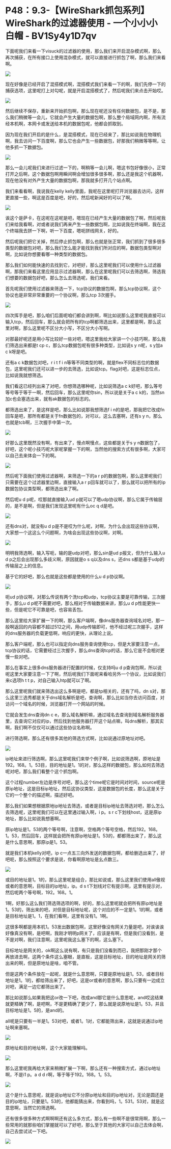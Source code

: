 # P48：9.3-【WireShark抓包系列】WireShark的过滤器使用 - 一个小小小白帽 - BV1Sy4y1D7qv

下面呢我们来看一下visuck的过滤器的使用，那么我们来开启混杂模式啊，那么再次捕获，在所有接口上使用混杂模式，就可以直接进行抓包了啊，那么我们来看啊。



![](img/399dd372edcc657f6f6c8de474655440_1.png)

现在好像是已经开启了混搭模式啊，混搭模式我们来看一下的啊，我们先停一下的捕获选项，这里呢打上对勾呢，就是开启混搭模式了，然后呢我们来点击开始哎。



![](img/399dd372edcc657f6f6c8de474655440_3.png)

然后继续不保存，重新来开始抓包啊，那么现在呢还没有任何数据包，是不是，那么我们稍微等一会儿，它就会产生大量的数据包啊，那么整个局域网内啊，所有流经本机啊，本网卡或发送给本机的数据包呢，他都会抓取到。

因为现在我们开启的是什么，是混搭模式，现在已经来了，那比如说我在物理机啊，我去访问一下百度啊，那么它也会产生一些数据包，好那我们稍微等等啊，让他多抓一下数据包。



![](img/399dd372edcc657f6f6c8de474655440_5.png)

那么一会儿呢我们来进行过滤一下的，啊稍等一会儿啊，嗯这书包好像很小，正常打开之后啊，这个数据包啊用瞬间啊会增加很多很多啊，那么还是我这个机器啊，现在他没有对外产生大量的数据包啊，那我就多打开几个站点啊。

我们来看看啊，我说我在kelly kelly里面，我呢在这里呢打开浏览器去访问，这样更直接一些，啊这是百度是吧，好的，然后呢新闻好的可以了啊。



![](img/399dd372edcc657f6f6c8de474655440_7.png)

诶这个是萨卡，在这呢在这呢是吧，嗯现在已经产生大量的数据包了啊，然后呢我们来给我看啊，对或者说我们再来产生一些数据包啊，比如说我在终端啊，我在这个终端我去拼一下啊，听一下百度，嗯呃拼线网关，好的。

然后呢我们把它关掉，然后停止抓包啊，那么也就是张正常，我们抓到了很多很多类型的数据包对吧，那么我们怎么能才能找到我们所对应的啊，数据包类型啊对啊，比如说你想要看哪一种类型的数据包。

那么我们如何能快速的去找到它，对吧好，那么这里呢我们可以使用什么过滤器啊，那我们来看这里应用显示过滤器啊，那么在这里呢我们可以去筛选啊，筛选我们想要的数据包好吧，那么怎么去筛选呢，我们来看。

首先呢我们使用过滤器来筛选一下，tcp协议的数据包啊，那么tcp协议啊，这个协议也是非常非常重要的一个协议啊，那么tcp 3次握手。



![](img/399dd372edcc657f6f6c8de474655440_9.png)

四次挥手是吧，那么咱们后面呢咱们都会讲到啊，啊比如说那么这里呢我直接可以输入tcp，然后回车，那么就会把所有的tcp啊都筛选出来，这里都是啊，那么这里对啊，那么这里呢不区分大小写，不区分大小写啊。

对那最好呢还是用小写比较好一些对吧，嗯这里我给大家讲一个小技巧啊，那么我们筛选出来都是t cp c，那么tcp数据包呢有很多种类型，比如说s y n呢，s y加a c k呀是吧。

还有a c k数据包对吧，r i t f i n等等不同类型的啊，就是flex不同标志位的数据包，这里呢我们还可以进一步的去筛选，比如说tcp。flag对吧，这是标志位点，比如说我就想筛选。

我们看这已经列出来了对吧，你想筛选哪种呢，比如说筛选a c k好吧，那么等号等号等于等于一啊，然后回车，那么这里呢你sin，所以说是关于a c k的，当然sn加c也会塞选出来，就有ak数据包的标志的。

都筛选出来了，是这样是吧，那么比如说那我想筛选f i n的是吧，那我把它改成fn回车是吧，那所有都是关于fn数据包的，对可以，这么去塞啊，还有s y n，那么也就是tcb啊，三次握手中第一次。



![](img/399dd372edcc657f6f6c8de474655440_11.png)

好那么这里既然没有啊，有出来了，慢点啊慢点，这些都是关于s y n数据包了，好吧，这个呢小技巧呢大家呢掌握一下的啊，当然他的搜索方式有很多啊，大家可以自己去来体会一下的啊。



![](img/399dd372edcc657f6f6c8de474655440_13.png)

然后呢下面我们使用过滤器啊，来筛选一下的a r p的数据包啊，那么这里呢我们只需要在这个过滤器里边啊，直接输入a r p回车就可以了，那么就可以把所有的ip数据包协议类型啊，都筛选出来了啊。

然后呢u d p呢，哎那就直接输入ud p就可以了嗯udp协议啊，那么它属于传输层的，是不是啊，但是我们发现这里呢有什么oc q d是吧。



![](img/399dd372edcc657f6f6c8de474655440_15.png)

还有dns对，就没有u d p是不是哎为什么呢，对啊，为什么会出现这些协议啊，大家想一个这这么个问题啊，为啥会出现这些协议啊，对啊。



![](img/399dd372edcc657f6f6c8de474655440_17.png)

明明我筛选啊，输入写呃，输的是udp对吧，那么sin是ud p报文，但为什么输入u d p之后会出现那么多歧义啊，原因就是o s q以及dns s，还dns s都是基于udp的传输层之上的信息。

基于它的好吧，那么也就是这些都是使用的什么u d p协议啊。

![](img/399dd372edcc657f6f6c8de474655440_19.png)

呃ud p协议啊，对那么传说有两个洗tcp和udp，tcp协议主要是可靠传输，三次握手，那么u d p呢不需要对吧，那么相对于传输数据来讲，那么u d p性能更快一些，但是呢它不可靠是吧，也容易丢包。

那么这里给大家扩展一下的啊，那么客户端啊，像dns服务器查询域名对吧，那一般啊返回的内容都不超过512之间，用udp传输即可，他不经过呢三次握手，这样的dns服务器的负载更低啊，响应的更快，从理论上说。

那么客户端呢，那么也可以指定向dns服务查询使用tcp，但是大家要注意一点，tcp协议的话，它需要经过三次握手，那么dns查询tcp的话，那么它是不会相对更慢一些对吧。

那么在事实上很多dns服务器进行配置的时候，仅支持吗u d p查询包啊，所以说呢这里大家要注意一下了啊，然后呢我们下面呢来看哈另外一个协议，比如说我们来c选项h t t p，对自己输入htp就可以了啊。

那么这里呢我们就来筛选出这么多啊是吧，都是tp相关的，还有了吗，dn s对，那么这里三选秀都是关于dns域名解析是吧，查询啊，那么比如当你去访问百度，对访问一个域名的时候，浏览器打开一个网站的时候。

它就会发生dns查询dn c e，那么域名解析嘛，通过域名去查询到域名解析服务器里，去查询它对应的ip，然后找到他服务器打开这个站点嘛，叫dns解析，那其实啊，我们啊不仅仅可以通过这些协议名称啊。

进行筛选啊，那么还有很多其他的筛选方式啊，比如说通过原地址对吧。

![](img/399dd372edcc657f6f6c8de474655440_21.png)

ip地址来进行筛选啊，那么这里呢我们来举个例子啊，比如说筛选啊，原地址是192。168。1。53目，目的地址是1。1的对，那么这样的数据包，那么如何去筛选呢对吧，那么我们看整个这个抓包啊。

这个过程number左边是序号对吧，那么这个time呢它是时间对时间，source呢是原ip地址，这是目标ip地址，然后这协议类型，这是数据包的长度，那么这是关于它的一个整个的描述啊，描述好吧。

那么我们如果想根据原地ip地址去筛选，或者是目标ip地址去筛选对吧，那么怎么去筛选呢，这里呢我们可以在这里通过输入啊，i p。s r c下划线host，这是原ip地址，那么比如说我想塞啊。

原ip地址是1。53的两个等号啊，注意啊，空格两个等号空格，然后192。168。1。53，然后回车，这样就会把所有原ip地址是1。53的，都都筛出来了，那么这是什么意思啊，那原ip是1。53。

就是我们本机kelly对吧，ip c一点五三向外发送的数据包啊，都给删选出来了，好吧呃，那么按照这个要求是说，你看啊原地址是幺点数三。



![](img/399dd372edcc657f6f6c8de474655440_23.png)

或目的地址是1。1的，那么这里呢是组合，那比如说或，那么这里我们使用all傲视或者的意思啊，目标目的ip地址，ip。d s t下划线对它有提示啊，这里有提示对，然后呢两个等号啊，192。168。1。

1啊，好那么这么我们筛选筛选项的啊，好的，那么这里呢就会把所有原ip地址是1。53的，筛出来的吧，对但是目标地址呢，这个对应的不一定是1。1的啊，或者是目标地址是1。1，在我们看啊，这里有没有1。1啊。

这很多啊都是用本机1。53发出数据包啊，这里好像没有网关力量是吧，对诶诶诶好像真没有啊，是吧啊，我刚才明明p网关了，应该是有啊，但是我们没看到，是不是对啊，我们注意啊，这里呢我这么塞下的啊，这么塞下。

目标地址是网关的，ok啊这么说有啊，有只是我们没看到而已，我把那刚才那个再放进去啊，这两个条件这么塞眼，是直板，这是目标地址，目的地址是网关的筛出来的啊，但是原地址是啥，咱不管。

但是这两个条件放在一起呢，就是什么意思啊，只要是原地址是1。53，或者目标地址是1。1的，都给筛出来了，好吧，这是or或者的意思啊，那么只要有一边成立对吧，满足一边它都筛出来了。

那比如说那么如果我把这or改一下吧，改成and那它是什么意思呢，and哎这结果就更精确了啊，是吧啊，不是更精确了更少了，那么就是说原地址是1。53，并且目标地址是1。5的，是and的。

all呢是只要有一半是1。53对吧，或者1。1对，它都能筛出来，这就是说通过ip地址啊来塞啊。

![](img/399dd372edcc657f6f6c8de474655440_25.png)

原地址和目的地址啊，这个大家能理解吗。

![](img/399dd372edcc657f6f6c8de474655440_27.png)

那么这里呢我再给大家来稍微扩展一下啊，那么还有一种搜索方式，通过ip地址啊，不是i1 p。a d d r啊，等于等于192。168。1。53。



![](img/399dd372edcc657f6f6c8de474655440_29.png)

这个是什么意思呢，就是说ip地址它不分原ip地址和目的ip地址对，无论是圆还是目的ip地址，只要是1。53的，他都能猜出来，你看到吗，1。531。53对，就是这意思啊，当然它的筛选啊。

还有很多很多种方式啊啊啊还有这么多方式，那么有一些啊不是很常用啊，那么一些常用的就那些咱们掌握就可以了好吧，那么至于其他的大家可以自己去体会啊，自己去尝试试一下吧。



![](img/399dd372edcc657f6f6c8de474655440_31.png)